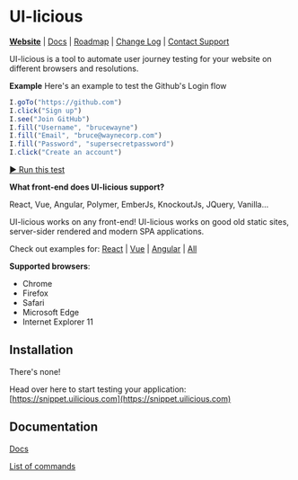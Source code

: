 # UI-licious

[__Website__](https://uilicious.com) | [Docs](https://docs.uilicious.com/) | [Roadmap](https://trello.com/b/G80eoZU3) | [Change Log](https://docs.uilicious.com/release_notes.html) | [Contact Support](mailto:support@uilicious.com)

UI-licious is a tool to automate user journey testing for your website on different browsers and resolutions.

__Example__
Here's an example to test the Github's Login flow
```javascript
I.goTo("https://github.com")
I.click("Sign up")
I.see("Join GitHub")
I.fill("Username", "brucewayne")
I.fill("Email", "bruce@waynecorp.com")
I.fill("Password", "supersecretpassword")
I.click("Create an account")
```
[▶️ Run this test](https://snippet.uilicious.com/test/public/XRYw8i91TTo9qtX4jgJUYm)

__What front-end does UI-licious support?__

React, Vue, Angular, Polymer, EmberJs, KnockoutJs, JQuery, Vanilla...

UI-licious works on any front-end! UI-licious works on good old static sites, server-sider rendered and modern SPA applications. 

Check out examples for: [React](https://uilicious.com/explore/react-framework.html) | [Vue](https://uilicious.com/explore/vue-framework.html) | [Angular](https://uilicious.com/explore/angular-framework.html) | [All](https://uilicious.com/explore)

__Supported browsers__:
- Chrome
- Firefox
- Safari
- Microsoft Edge
- Internet Explorer 11

## Installation

There's none! 

Head over here to start testing your application: [https://snippet.uilicious.com](https://snippet.uilicious.com)

## Documentation

[Docs](https://docs.uilicious.com) 

[List of commands](https://docs.uilicious.com/scripting/list_of_commands.html)

